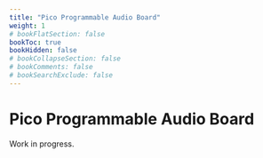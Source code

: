 ```yaml
---
title: "Pico Programmable Audio Board"
weight: 1
# bookFlatSection: false
bookToc: true
bookHidden: false
# bookCollapseSection: false
# bookComments: false
# bookSearchExclude: false
---
```


# Pico Programmable Audio Board

Work in progress.
